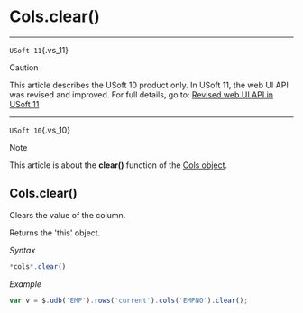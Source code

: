 # Cols.clear()



----

`USoft 11`{.vs_11}

> [!CAUTION]
> This article describes the USoft 10 product only.
> In USoft 11, the web UI API was revised and improved. For full details, go to:
> [Revised web UI API in USoft 11](/docs/Web%20and%20app%20UIs/UDB%20udb/Revised%20web%20UI%20API%20in%20USoft%2011.md)

----

`USoft 10`{.vs_10}

> [!NOTE]
> This article is about the **clear()** function of the [Cols object](/docs/Web%20and%20app%20UIs/UDB%20Cols).

## **Cols.clear()**

Clears the value of the column.

Returns the 'this' object.

*Syntax*

```js
*cols*.clear()
```

*Example*

```js
var v = $.udb('EMP').rows('current').cols('EMPNO').clear();
```

 